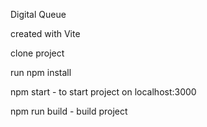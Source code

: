Digital Queue

created with Vite

clone project

run npm install

npm start - to start project on localhost:3000

npm run build - build project